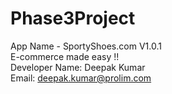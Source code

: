 # Phase3Project
App Name - SportyShoes.com V1.0.1\
E-commerce made easy !!\
Developer Name: Deepak Kumar\
Email: deepak.kumar@prolim.com

